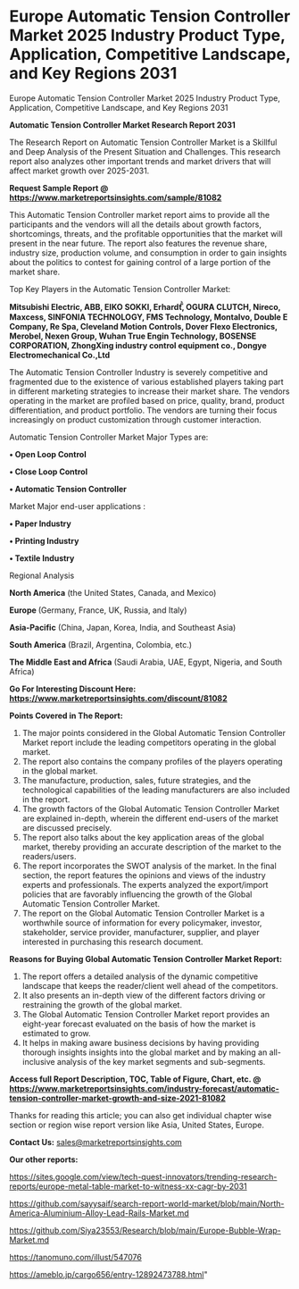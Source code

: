 # Europe Automatic Tension Controller Market 2025 Industry Product Type, Application, Competitive Landscape, and Key Regions 2031
Europe Automatic Tension Controller Market 2025 Industry Product Type, Application, Competitive Landscape, and Key Regions 2031

<strong>Automatic Tension Controller Market Research Report 2031</strong>

The Research Report on Automatic Tension Controller Market is a Skillful and Deep Analysis of the Present Situation and Challenges. This research report also analyzes other important trends and market drivers that will affect market growth over 2025-2031.

<strong>Request Sample Report @ <a href=https://www.marketreportsinsights.com/sample/81082>https://www.marketreportsinsights.com/sample/81082</a></strong>

This Automatic Tension Controller market report aims to provide all the participants and the vendors will all the details about growth factors, shortcomings, threats, and the profitable opportunities that the market will present in the near future. The report also features the revenue share, industry size, production volume, and consumption in order to gain insights about the politics to contest for gaining control of a large portion of the market share.

Top Key Players in the Automatic Tension Controller Market:

<strong>Mitsubishi Electric, ABB, EIKO SOKKI, Erhardtⷨꙺ, OGURA CLUTCH, Nireco, Maxcess, SINFONIA TECHNOLOGY, FMS Technology, Montalvo, Double E Company, Re Spa, Cleveland Motion Controls, Dover Flexo Electronics, Merobel, Nexen Group, Wuhan True Engin Technology, BOSENSE CORPORATION, ZhongXing industry control equipment co., Dongye Electromechanical Co.,Ltd</strong>

The Automatic Tension Controller Industry is severely competitive and fragmented due to the existence of various established players taking part in different marketing strategies to increase their market share. The vendors operating in the market are profiled based on price, quality, brand, product differentiation, and product portfolio. The vendors are turning their focus increasingly on product customization through customer interaction.

Automatic Tension Controller Market Major Types are:

<strong>• Open Loop Control

• Close Loop Control

• Automatic Tension Controller</strong>

Market Major end-user applications :

<strong>• Paper Industry

• Printing Industry

• Textile Industry</strong>

Regional Analysis

</u><strong><b>North America</b></strong> (the United States, Canada, and Mexico)

<strong><b>Europe </b></strong>(Germany, France, UK, Russia, and Italy)

<strong><b>Asia-Pacific</b></strong> (China, Japan, Korea, India, and Southeast Asia)

<strong><b>South America</b></strong> (Brazil, Argentina, Colombia, etc.)

<strong><b>The Middle East and Africa</b></strong> (Saudi Arabia, UAE, Egypt, Nigeria, and South Africa)

<strong>Go For Interesting Discount Here: <a href=https://www.marketreportsinsights.com/discount/81082>https://www.marketreportsinsights.com/discount/81082</a></strong>

<strong>Points Covered in The Report:</strong>
<ol>
  <li>The major points considered in the Global Automatic Tension Controller Market report include the leading competitors operating in the global market.</li>
  <li>The report also contains the company profiles of the players operating in the global market.</li>
  <li>The manufacture, production, sales, future strategies, and the technological capabilities of the leading manufacturers are also included in the report.</li>
  <li>The growth factors of the Global Automatic Tension Controller Market are explained in-depth, wherein the different end-users of the market are discussed precisely.</li>
  <li>The report also talks about the key application areas of the global market, thereby providing an accurate description of the market to the readers/users.</li>
  <li>The report incorporates the SWOT analysis of the market. In the final section, the report features the opinions and views of the industry experts and professionals. The experts analyzed the export/import policies that are favorably influencing the growth of the Global Automatic Tension Controller Market.</li>
  <li>The report on the Global Automatic Tension Controller Market is a worthwhile source of information for every policymaker, investor, stakeholder, service provider, manufacturer, supplier, and player interested in purchasing this research document.</li>
</ol>
<strong>Reasons for Buying Global Automatic Tension Controller Market Report:</strong>

<ol>
  <li>The report offers a detailed analysis of the dynamic competitive landscape that keeps the reader/client well ahead of the competitors.</li>
  <li>It also presents an in-depth view of the different factors driving or restraining the growth of the global market.</li>
  <li>The Global Automatic Tension Controller Market report provides an eight-year forecast evaluated on the basis of how the market is estimated to grow.</li>
  <li>It helps in making aware business decisions by having providing thorough insights insights into the global market and by making an all-inclusive analysis of the key market segments and sub-segments.</li>
</ol>
<strong>Access full Report Description, TOC, Table of Figure, Chart, etc. @ <a href=https://www.marketreportsinsights.com/industry-forecast/automatic-tension-controller-market-growth-and-size-2021-81082>https://www.marketreportsinsights.com/industry-forecast/automatic-tension-controller-market-growth-and-size-2021-81082</a></strong>


Thanks for reading this article; you can also get individual chapter wise section or region wise report version like Asia, United States, Europe.

<strong>Contact Us:</strong>
sales@marketreportsinsights.com

<strong>Our other reports:</strong>

<a href=https://sites.google.com/view/tech-quest-innovators/trending-research-reports/europe-metal-table-market-to-witness-xx-cagr-by-2031>https://sites.google.com/view/tech-quest-innovators/trending-research-reports/europe-metal-table-market-to-witness-xx-cagr-by-2031</a>

<a href=https://github.com/sayysaif/search-report-world-market/blob/main/North-America-Aluminium-Alloy-Lead-Rails-Market.md>https://github.com/sayysaif/search-report-world-market/blob/main/North-America-Aluminium-Alloy-Lead-Rails-Market.md</a>

<a href=https://github.com/Siya23553/Research/blob/main/Europe-Bubble-Wrap-Market.md>https://github.com/Siya23553/Research/blob/main/Europe-Bubble-Wrap-Market.md</a>

<a href=https://tanomuno.com/illust/547076>https://tanomuno.com/illust/547076</a>

<a href=https://ameblo.jp/cargo656/entry-12892473788.html>https://ameblo.jp/cargo656/entry-12892473788.html</a>"
